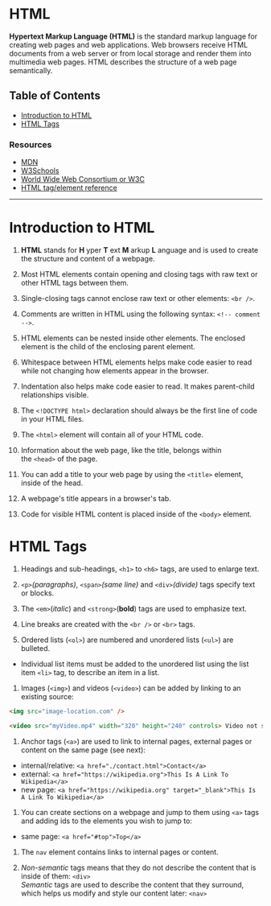 # HTML

__Hypertext Markup Language (HTML)__ is the standard markup language for creating web pages and web applications. Web browsers receive HTML documents from a web server or from local storage and render them into multimedia web pages. HTML describes the structure of a web page semantically.

## Table of Contents

- [Introduction to HTML](#introduction-to-html)
- [HTML Tags](#html-tags)

### Resources

- [MDN](https://developer.mozilla.org/en-US/docs/Web/HTML)
- [W3Schools](https://w3schools.com/html)
- [World Wide Web Consortium or W3C](https://w3.org/Consortium)
- [HTML tag/element reference](https://developer.mozilla.org/en-US/docs/Web/HTML/Element)

---

# Introduction to HTML

1. __HTML__ stands for __H__ yper __T__ ext __M__ arkup __L__ anguage and is used to create the structure and content of a webpage.

1. Most HTML elements contain opening and closing tags with raw text or other HTML tags between them.

1. Single-closing tags cannot enclose raw text or other elements: `<br />`.

1. Comments are written in HTML using the following syntax: `<!-- comment -->`.

1. HTML elements can be nested inside other elements. The enclosed element is the child of the enclosing parent element.

1. Whitespace between HTML elements helps make code easier to read while not changing how elements appear in the browser.

1. Indentation also helps make code easier to read. It makes parent-child relationships visible.

1. The `<!DOCTYPE html>` declaration should always be the first line of code in your HTML files.

1. The `<html>` element will contain all of your HTML code.

1. Information about the web page, like the title, belongs within the `<head>` of the page.

1. You can add a title to your web page by using the `<title>` element, inside of the head.

1. A webpage's title appears in a browser's tab.

1. Code for visible HTML content is placed inside of the `<body>` element.


# HTML Tags

1. Headings and sub-headings, `<h1>` to `<h6>` tags, are used to enlarge text.

1. `<p>`_(paragraphs)_, `<span>`_(same line)_ and `<div>`_(divide)_ tags specify text or blocks.

1. The `<em>`(_italic_) and `<strong>`(__bold__) tags are used to emphasize text.

1. Line breaks are created with the `<br />` or `<br>` tags.

1. Ordered lists (`<ol>`) are numbered and unordered lists (`<ul>`) are bulleted.

  - Individual list items must be added to the unordered list using the list item `<li>` tag, to describe an item in a list.

1. Images (`<img>`) and videos (`<video>`) can be added by linking to an existing source:

  ```html
  <img src="image-location.com" />

  <video src="myVideo.mp4" width="320" height="240" controls> Video not supported </video>
  ```

1. Anchor tags (`<a>`) are used to link to internal pages, external pages or content on the same page (see next):

  - internal/relative: `<a href="./contact.html">Contact</a>`  
  - external: `<a href="https://wikipedia.org">This Is A Link To Wikipedia</a>`  
  - new page: `<a href="https://wikipedia.org" target="_blank">This Is A Link To Wikipedia</a>`

1. You can create sections on a webpage and jump to them using `<a>` tags and adding ids to the elements you wish to jump to:

  - same page: `<a href="#top">Top</a>`

1. The `nav` element contains links to internal pages or content.

1. _Non-semantic_ tags means that they do not describe the content that is inside of them: `<div>`  
_Semantic_ tags are used to describe the content that they surround, which helps us modify and style our content later: `<nav>`
